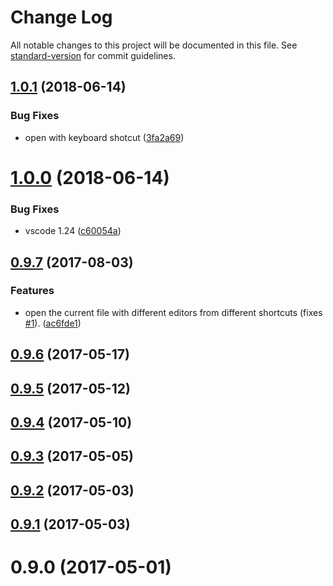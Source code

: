 # Change Log

All notable changes to this project will be documented in this file. See [standard-version](https://github.com/conventional-changelog/standard-version) for commit guidelines.

<a name="1.0.1"></a>
## [1.0.1](https://github.com/generalov/open-in-editor-vscode/compare/v1.0.0...v1.0.1) (2018-06-14)


### Bug Fixes

* open with keyboard shotcut ([3fa2a69](https://github.com/generalov/open-in-editor-vscode/commit/3fa2a69))



<a name="1.0.0"></a>
# [1.0.0](https://github.com/generalov/open-in-editor-vscode/compare/v0.9.7...v1.0.0) (2018-06-14)


### Bug Fixes

* vscode 1.24 ([c60054a](https://github.com/generalov/open-in-editor-vscode/commit/c60054a))



<a name="0.9.7"></a>
## [0.9.7](https://github.com/generalov/open-in-editor-vscode/compare/v0.9.6...v0.9.7) (2017-08-03)


### Features

* open the current file with different editors from different shortcuts (fixes [#1](https://github.com/generalov/open-in-editor-vscode/issues/1)). ([ac6fde1](https://github.com/generalov/open-in-editor-vscode/commit/ac6fde1))



<a name="0.9.6"></a>
## [0.9.6](https://github.com/generalov/open-in-editor-vscode/compare/v0.9.5...v0.9.6) (2017-05-17)



<a name="0.9.5"></a>
## [0.9.5](https://github.com/generalov/open-in-editor-vscode/compare/v0.9.4...v0.9.5) (2017-05-12)



<a name="0.9.4"></a>
## [0.9.4](https://github.com/generalov/open-in-editor-vscode/compare/v0.9.3...v0.9.4) (2017-05-10)



<a name="0.9.3"></a>
## [0.9.3](https://github.com/generalov/open-in-editor-vscode/compare/v0.9.2...v0.9.3) (2017-05-05)



<a name="0.9.2"></a>
## [0.9.2](https://github.com/generalov/open-in-editor-vscode/compare/0.9.2...v0.9.2) (2017-05-03)



<a name="0.9.1"></a>
## [0.9.1](https://github.com/generalov/open-in-editor-vscode/compare/0.9.1...v0.9.1) (2017-05-03)



<a name="0.9.0"></a>
# 0.9.0 (2017-05-01)
